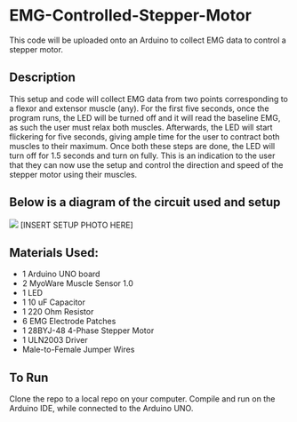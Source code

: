 # EMG-Controlled-Stepper-Motor
This code will be uploaded onto an Arduino to collect EMG data to control a stepper motor.

## Description
This setup and code will collect EMG data from two points corresponding to a flexor and extensor muscle (any). For the first five seconds, once the program runs, the LED will be turned off and it will read the baseline EMG, as such the user must relax both muscles. Afterwards, the LED will start flickering for five seconds, giving ample time for the user to contract both muscles to their maximum. Once both these steps are done, the LED will turn off for 1.5 seconds and turn on fully. This is an indication to the user that they can now use the setup and control the direction and speed of the stepper motor using their muscles.

## Below is a diagram of the circuit used and setup
[<img src="path/to/image.png">](https://github.com/Detadja/EMG-Controlled-Stepper-Motor/blob/main/EMG%20Stepper%20Circuit.png)
[INSERT SETUP PHOTO HERE]

## Materials Used:
* 1 Arduino UNO board
* 2 MyoWare Muscle Sensor 1.0
* 1 LED
* 1 10 uF Capacitor
* 1 220 Ohm Resistor
* 6 EMG Electrode Patches
* 1 28BYJ-48 4-Phase Stepper Motor
* 1 ULN2003 Driver
* Male-to-Female Jumper Wires

## To Run
Clone the repo to a local repo on your computer. Compile and run on the Arduino IDE, while connected to the Arduino UNO.
